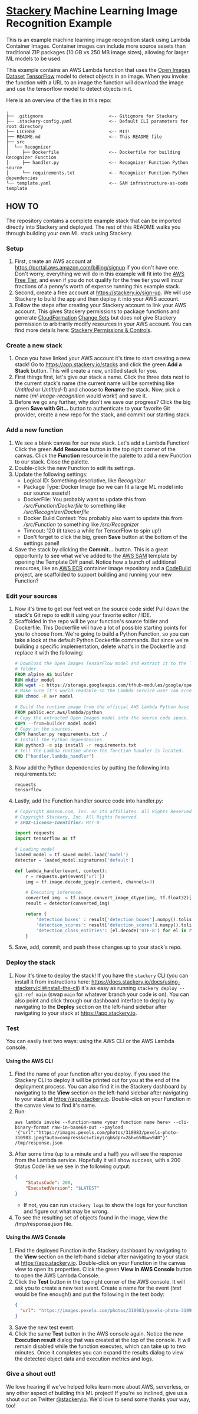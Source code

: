 # [Stackery](https://stackery.io) Machine Learning Image Recognition Example

This is an example machine learning image recognition stack using Lambda Container Images. Container images can include more source assets than traditional ZIP packages (10 GB vs 250 MB image sizes), allowing for larger ML models to be used.

This example contains an AWS Lambda function that uses the [Open Images Dataset](https://storage.googleapis.com/openimages/web/index.html) [TensorFlow](https://www.tensorflow.org/) model to detect objects in an image. When you invoke the function with a URL to an image the function will download the image and use the tensorflow model to detect objects in it.

Here is an overview of the files in this repo:

```text
.
├── .gitignore                         <-- Gitignore for Stackery
├── .stackery-config.yaml              <-- Default CLI parameters for root directory
├── LICENSE                            <-- MIT!
├── README.md                          <-- This README file
├── src
│  └── Recognizer
│     ├── Dockerfile                   <-- Dockerfile for building Recognizer Function
│     ├── handler.py                   <-- Recognizer Function Python source
│     └── requirements.txt             <-- Recognizer Function Python dependencies
└── template.yaml                      <-- SAM infrastructure-as-code template
```


## HOW TO
The repository contains a complete example stack that can be imported directly into Stackery and deployed. The rest of this README walks you through building your own ML stack using Stackery.

### Setup
1. First, create an AWS account at https://portal.aws.amazon.com/billing/signup if you don't have one. Don't worry, everything we will do in this example will fit into the [AWS Free Tier](https://aws.amazon.com/free), and even if you do not qualify for the free tier you will incur fractions of a penny's worth of expense running this example stack.
1. Second, create a free account at https://stackery.io/sign-up. We will use Stackery to build the app and then deploy it into your AWS account.
1. Follow the steps after creating your Stackery account to link your AWS account. This gives Stackery permissions to package functions and generate [CloudFormation](https://aws.amazon.com/cloudformation/) [Change Sets](https://docs.aws.amazon.com/AWSCloudFormation/latest/UserGuide/using-cfn-updating-stacks-changesets.html) but does not give Stackery permission to arbitrarily modify resources in your AWS account. You can find more details here: [Stackery Permissions & Controls](https://docs.stackery.io/docs/using-stackery/security-permissions-and-controls).

### Create a new stack
1. Once you have linked your AWS account it's time to start creating a new stack! Go to https://app.stackery.io/stacks and click the green **Add a Stack** button. This will create a new, untitled stack for you.
1. First things first, let's give our stack a name. Click the three dots next to the current stack's name (the current name will be something like *Untitled* or *Untitled-1*) and choose to **Rename** the stack. Now, pick a name (*ml-image-recognition* would work!) and save it.
1. Before we go any further, why don't we save our progress? Click the big green **Save with Git...** button to authenticate to your favorite Git provider, create a new repo for the stack, and commit our starting stack.

### Add a new function
1. We see a blank canvas for our new stack. Let's add a Lambda Function! Click the green **Add Resource** button in the top right corner of the canvas. Click the **Function** resource in the palette to add a new Function to our stack. Close the palette.
1. Double-click the new Function to edit its settings.
1. Update the following settings:
    * Logical ID: Something descriptive, like *Recognizer*
    * Package Type: Docker Image (so we can fit a large ML model into our source assets!)
    * DockerFile: You probably want to update this from */src/Function/Dockerfile* to something like */src/Recognizer/Dockerfile*
    * Docker Build Context: You probably also want to update this from */src/Function* to something like */src/Recognizer*
    * Timeout: 120 (it takes a while for TensorFlow to spin up!)
    * Don't forget to click the big, green **Save** button at the bottom of the settings panel!
1. Save the stack by clicking the **Commit...** button. This is a great opportunity to see what we've added to the [AWS SAM](https://aws.amazon.com/serverless/sam/) template by opening the Template Diff panel. Notice how a bunch of additional resources, like an [AWS ECR](https://aws.amazon.com/ecr/) container image repository and a [CodeBuild](https://aws.amazon.com/codebuild/) project, are scaffolded to support building and running your new Function?

### Edit your sources
1. Now it's time to get our feet wet on the source code side! Pull down the stack's Git repo to edit it using your favorite editor / IDE.
1. Scaffolded in the repo will be your function's source folder and Dockerfile. This Dockerfile will have a lot of possible starting points for you to choose from. We're going to build a Python Function, so you can take a look at the default Python Dockerfile commands. But since we're building a specific implementation, delete what's in the Dockerfile and replace it with the following:
    ```Dockerfile
    # Download the Open Images TensorFlow model and extract it to the `model`
    # folder.
    FROM alpine AS builder
    RUN mkdir model
    RUN wget -c https://storage.googleapis.com/tfhub-modules/google/openimages_v4/ssd/mobilenet_v2/1.tar.gz -O - | tar xz -C model
    # Make sure it's world-readable so the Lambda service user can access it.
    RUN chmod -R a+r model

    # Build the runtime image from the official AWS Lambda Python base image.
    FROM public.ecr.aws/lambda/python
    # Copy the extracted Open Images model into the source code space.
    COPY --from=builder model model
    # Copy in the sources.
    COPY handler.py requirements.txt ./
    # Install the Python dependencies
    RUN python3 -m pip install -r requirements.txt
    # Tell the Lambda runtime where the function handler is located.
    CMD ["handler.lambda_handler"]
    ```
1. Now add the Python dependencies by putting the following into requirements.txt:
    ```
    requests
    tensorflow
    ```
1. Lastly, add the Function handler source code into handler.py:
    ```python
    # Copyright Amazon.com, Inc. or its affiliates. All Rights Reserved.
    # Copyright Stackery, Inc. All Rights Reserved.
    # SPDX-License-Identifier: MIT-0

    import requests
    import tensorflow as tf

    # Loading model
    loaded_model = tf.saved_model.load('model')
    detector = loaded_model.signatures['default']

    def lambda_handler(event, context):
        r = requests.get(event['url'])
        img = tf.image.decode_jpeg(r.content, channels=3)

        # Executing inference.
        converted_img  = tf.image.convert_image_dtype(img, tf.float32)[tf.newaxis, ...]
        result = detector(converted_img)

        return {
            'detection_boxes' : result['detection_boxes'].numpy().tolist(),
            'detection_scores': result['detection_scores'].numpy().tolist(),
            'detection_class_entities': [el.decode('UTF-8') for el in result['detection_class_entities'].numpy()] 
        }
    ```
1. Save, add, commit, and push these changes up to your stack's repo.

### Deploy the stack
1. Now it's time to deploy the stack! If you have the `stackery` CLI (you can install it from instructions here: https://docs.stackery.io/docs/using-stackery/cli#install-the-cli) it's as easy as running `stackery deploy --git-ref main` (swap `main` for whatever branch your code is on). You can also point and click through our dashboard interface to deploy by navigating to the **Deploy** section on the left-hand sidebar after navigating to your stack at https://app.stackery.io.

### Test
You can easily test two ways: using the AWS CLI or the AWS Lambda console.

#### Using the AWS CLI
1. Find the name of your function after you deploy. If you used the Stackery CLI to deploy it will be printed out for you at the end of the deployment process. You can also find it in the Stackery dashboard by navigating to the **View** section on the left-hand sidebar after navigating to your stack at https://app.stackery.io. Double-click on your Function in the canvas view to find it's name.
1. Run:
    ```
    aws lambda invoke --function-name <your function name here> --cli-binary-format raw-in-base64-out --payload '{"url":"https://images.pexels.com/photos/310983/pexels-photo-310983.jpeg?auto=compress&cs=tinysrgb&dpr=2&h=650&w=940"}' /tmp/response.json
    ```
1. After some time (up to a minute and a half) you will see the response from the Lambda service. Hopefully it will show success, with a 200 Status Code like we see in the following output:
    ```json
    {
        "StatusCode": 200,
        "ExecutedVersion": "$LATEST"
    }
    ```
    * If not, you can run `stackery logs` to show the logs for your function and figure out what may be wrong.
1. To see the resulting set of objects found in the image, view the /tmp/response.json file.

#### Using the AWS Console
1. Find the deployed Function in the Stackery dashboard by navigating to the **View** section on the left-hand sidebar after navigating to your stack at https://app.stackery.io. Double-click on your Function in the canvas view to open its properties. Click the green **View in AWS Console** button to open the AWS Lambda Console.
1. Click the **Test** button in the top right corner of the AWS console. It will ask you to create a new test event. Create a name for the event (*test* would be fine enough!) and put the following in the test body:
    ```json
    {
      "url": "https://images.pexels.com/photos/310983/pexels-photo-310983.jpeg?auto=compress&cs=tinysrgb&dpr=2&h=650&w=940"
    }
    ```
1. Save the new test event.
1. Click the same **Test** button in the AWS console again. Notice the new **Execution result** dialog that was created at the top of the console. It will remain disabled while the function executes, which can take up to two minutes. Once it completes you can expand the results dialog to view the detected object data and execution metrics and logs.

### Give a shout out!
We love hearing if we've helped folks learn more about AWS, serverless, or any other aspect of building this ML project! If you're so inclined, give us a shout out on Twitter [@stackeryio](https://twitter.com/stackeryio). We'd love to send some thanks your way, too!